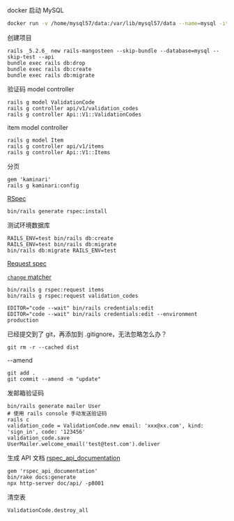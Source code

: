 docker 启动 MySQL

```bash
docker run -v /home/mysql57/data:/var/lib/mysql57/data --name=mysql -it -p 3306:3306 -e MYSQL_ROOT_PASSWORD=root -d mysql:5.7
```

创建项目

```
rails _5.2.6_ new rails-mangosteen --skip-bundle --database=mysql --skip-test --api
bundle exec rails db:drop
bundle exec rails db:create
bundle exec rails db:migrate
```

验证码 model controller

```
rails g model ValidationCode
rails g controller api/v1/validation_codes
rails g controller Api::V1::ValidationCodes
```

item model controller

```
rails g model Item
rails g controller api/v1/items
rails g controller Api::V1::Items
```

分页

```
gem 'kaminari'
rails g kaminari:config
```

[RSpec](https://github.com/rspec/rspec-rails/tree/5-1-maintenance)

```
bin/rails generate rspec:install
```

测试环境数据库

```
RAILS_ENV=test bin/rails db:create
RAILS_ENV=test bin/rails db:migrate
bin/rails db:migrate RAILS_ENV=test
```

[Request spec](https://relishapp.com/rspec/rspec-rails/docs/request-specs/request-spec)

[`change` matcher](https://relishapp.com/rspec/rspec-expectations/docs/built-in-matchers/change-matcher)

```
bin/rails g rspec:request items
bin/rails g rspec:request validation_codes
```

```
EDITOR="code --wait" bin/rails credentials:edit
EDITOR="code --wait" bin/rails credentials:edit --environment production
```

已经提交到了 git，再添加到 .gitignore，无法忽略怎么办？
```
git rm -r --cached dist
```

--amend
```
git add .
git commit --amend -m "update"
```

发邮箱验证码
```
bin/rails generate mailer User
# 使用 rails console 手动发送验证码
rails c
validation_code = ValidationCode.new email: 'xxx@xx.com', kind: 'sign_in', code: '123456'
validation_code.save
UserMailer.welcome_email('test@test.com').deliver
```

生成 API 文档 [rspec_api_documentation](https://github.com/zipmark/rspec_api_documentation)
```
gem 'rspec_api_documentation'
bin/rake docs:generate
npx http-server doc/api/ -p8001
```

清空表
```
ValidationCode.destroy_all
```